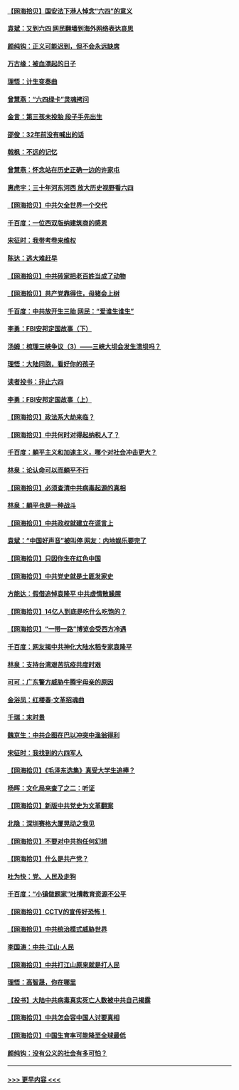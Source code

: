 #### [【网海拾贝】国安法下港人悼念“六四”的意义](../pages/nsc993/n13001039.md?t=06052102) 
#### [袁斌：又到六四 网民翻墙到海外网络表达哀思](../pages/nsc993/n13000995.md?t=06052102) 
#### [颜纯钩：正义可能迟到，但不会永远缺席](../pages/nsc993/n13000920.md?t=06052102) 
#### [万古缘：被血漂起的日子](../pages/nsc993/n13000914.md?t=06052102) 
#### [理悟：计生变奏曲](../pages/nsc993/n13000414.md?t=06052102) 
#### [曾慧燕：“六四绿卡”灵魂拷问](../pages/nsc993/n13000277.md?t=06052102) 
#### [金言：第三孩未投胎 段子手先出生](../pages/nsc993/n13000215.md?t=06052102) 
#### [邵俊：32年前没有喊出的话](../pages/nsc993/n13000181.md?t=06052102) 
#### [戟枫：不远的记忆](../pages/nsc993/n13000121.md?t=06052102) 
#### [曾慧燕：怀念站在历史正确一边的许家屯](../pages/nsc993/n13000073.md?t=06052102) 
#### [惠虎宇：三十年河东河西 放大历史视野看六四](../pages/nsc993/n13000018.md?t=06052102) 
#### [【网海拾贝】中共欠全世界一个交代](../pages/nsc993/n12998706.md?t=06052102) 
#### [千百度：一位西双版纳建筑商的感恩](../pages/nsc993/n12998487.md?t=06052102) 
#### [宋征时：我带考卷来维权](../pages/nsc993/n12994088.md?t=06052102) 
#### [陈达：逃大难赶早](../pages/nsc993/n12993569.md?t=06052102) 
#### [【网海拾贝】中共砖家把老百姓当成了动物](../pages/nsc993/n12993483.md?t=06052102) 
#### [【网海拾贝】共产党靠得住，母猪会上树](../pages/nsc993/n12990730.md?t=06052102) 
#### [千百度：中共放开生三胎 网民：“爱谁生谁生”](../pages/nsc993/n12990644.md?t=06052102) 
#### [李勇：FBI安邦定国故事（下）](../pages/nsc993/n12987854.md?t=06052102) 
#### [汤姆：梳理三峡争议（3）——三峡大坝会发生溃坝吗？](../pages/nsc993/n12989806.md?t=06052102) 
#### [理悟：大陆同胞，看好你的孩子](../pages/nsc993/n12989778.md?t=06052102) 
#### [读者投书：非止六四](../pages/nsc993/n12989673.md?t=06052102) 
#### [李勇：FBI安邦定国故事（上）](../pages/nsc993/n12987749.md?t=06052102) 
#### [【网海拾贝】政法系大劫来临？](../pages/nsc993/n12987596.md?t=06052102) 
#### [【网海拾贝】中共何时对得起纳税人了？](../pages/nsc993/n12985578.md?t=06052102) 
#### [千百度：躺平主义和加速主义，哪个对社会冲击更大？](../pages/nsc993/n12985512.md?t=06052102) 
#### [林泉：论认命可以而躺平不行](../pages/nsc993/n12985505.md?t=06052102) 
#### [【网海拾贝】必须查清中共病毒起源的真相](../pages/nsc993/n12984276.md?t=06052102) 
#### [林泉：躺平也是一种战斗](../pages/nsc993/n12984194.md?t=06052102) 
#### [【网海拾贝】中共政权就建立在谎言上](../pages/nsc993/n12981880.md?t=06052102) 
#### [袁斌：“中国好声音”被叫停 网友：内地娱乐要完了](../pages/nsc993/n12981826.md?t=06052102) 
#### [【网海拾贝】只因你生在红色中国](../pages/nsc993/n12979096.md?t=06052102) 
#### [【网海拾贝】中共党史就是土匪发家史](../pages/nsc993/n12976478.md?t=06052102) 
#### [方能达：假借追悼袁隆平 中共虚情散臊腥](../pages/nsc993/n12976396.md?t=06052102) 
#### [【网海拾贝】14亿人到底是吃什么吃饱的？](../pages/nsc993/n12974125.md?t=06052102) 
#### [【网海拾贝】“一带一路”博览会受西方冷遇](../pages/nsc993/n12971787.md?t=06052102) 
#### [千百度：网友揭中共神化大陆水稻专家袁隆平](../pages/nsc993/n12971733.md?t=06052102) 
#### [林泉：支持台湾艰苦抗疫共度时艰](../pages/nsc993/n12971350.md?t=06052102) 
#### [可可：广东警方威胁牛腾宇母亲的原因](../pages/nsc993/n12971100.md?t=06052102) 
#### [金浴凤：红楼春·文革招魂曲](../pages/nsc993/n12970354.md?t=06052102) 
#### [千瑞：末时景](../pages/nsc993/n12970337.md?t=06052102) 
#### [魏京生：中共企图在巴以冲突中渔翁得利](../pages/nsc993/n12970286.md?t=06052102) 
#### [宋征时：我找到的六四军人](../pages/nsc993/n12970213.md?t=06052102) 
#### [【网海拾贝】《毛泽东选集》真受大学生追捧？](../pages/nsc993/n12968779.md?t=06052102) 
#### [杨晖：文化局来查了之二：听证](../pages/nsc993/n12966528.md?t=06052102) 
#### [【网海拾贝】新版中共党史为文革翻案](../pages/nsc993/n12967526.md?t=06052102) 
#### [北隐：深圳赛格大厦晃动之我见](../pages/nsc993/n12967393.md?t=06052102) 
#### [【网海拾贝】不要对中共抱任何幻想](../pages/nsc993/n12965222.md?t=06052102) 
#### [【网海拾贝】什么是共产党？](../pages/nsc993/n12962781.md?t=06052102) 
#### [吐为快：党、人民及走狗](../pages/nsc993/n12962747.md?t=06052102) 
#### [千百度：“小镇做题家”吐槽教育资源不公平](../pages/nsc993/n12962705.md?t=06052102) 
#### [【网海拾贝】CCTV的宣传好恐怖！](../pages/nsc993/n12959984.md?t=06052102) 
#### [【网海拾贝】中共统治模式威胁世界](../pages/nsc993/n12957622.md?t=06052102) 
#### [李国涛：中共‧江山‧人民](../pages/nsc993/n12957502.md?t=06052102) 
#### [【网海拾贝】中共打江山原来就是打人民](../pages/nsc993/n12954345.md?t=06052102) 
#### [理悟：高智晟，你在哪里](../pages/nsc993/n12953115.md?t=06052102) 
#### [【投书】大陆中共病毒真实死亡人数被中共自己揭露](../pages/nsc993/n12953050.md?t=06052102) 
#### [【网海拾贝】中共怎会容中国人讨要真相](../pages/nsc993/n12952161.md?t=06052102) 
#### [【网海拾贝】中国生育率可能降至全球最低](../pages/nsc993/n12948793.md?t=06052102) 
#### [颜纯钩：没有公义的社会有多可怕？](../pages/nsc993/n12947626.md?t=06052102) 

----
#### [ >>> 更早内容 <<< ](../indexes/nsc993-earlier.md)
